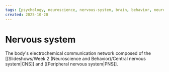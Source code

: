 ```yaml
---
tags: [psychology, neuroscience, nervous-system, brain, behavior, neurotransmitters]
created: 2025-10-20
---
```

# Nervous system

The body's electrochemical communication network composed of the [[Slideshows/Week 2 (Neuroscience and Behavior)/Central nervous system|CNS]] and [[Peripheral nervous system|PNS]].
